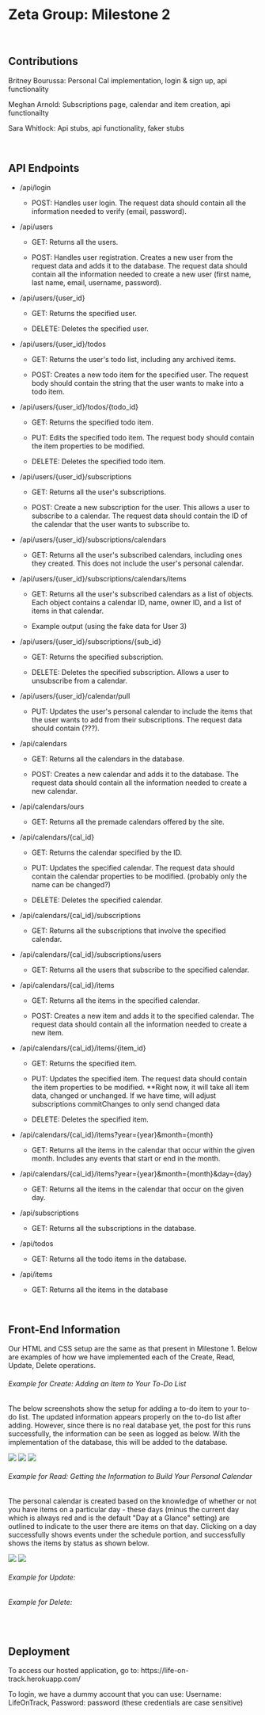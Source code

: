 
<h1>Zeta Group: Milestone 2</h1>
<br>
<h2>Contributions</h2>
<p>Britney Bourussa: Personal Cal implementation, login & sign up, api functionality </p>
<p>Meghan Arnold: Subscriptions page, calendar and item creation, api functionailty</p>
<p>Sara Whitlock: Api stubs, api functionality, faker stubs</p>

<br>

<h2>API Endpoints</h2>

<ul style="margin-top:0;margin-bottom:0;">
    <li>
        <p>/api/login</p>
        <ul>
            <li>
                <p>POST: Handles user login. The request data should contain all the information needed to verify (email, password).</p>
            </li>
        </ul>
    </li>
    <li>
        <p>/api/users</p>
        <ul>
            <li>
                <p>GET: Returns all the users.</p>
            </li>
            <li>
                <p>POST: Handles user registration. Creates a new user from the request data and adds it to the database. The request data should contain all the information needed to create a new user (first name, last name, email, username, password).</p>
            </li>
        </ul>
    </li>
    <li>
        <p>/api/users/{user_id}</p>
        <ul>
            <li>
                <p>GET: Returns the specified user.</p>
            </li>
            <li>
                <p>DELETE: Deletes the specified user.</p>
            </li>
        </ul>
    </li>
    <li>
        <p>/api/users/{user_id}/todos</p>
        <ul>
            <li>
                <p>GET: Returns the user&apos;s todo list, including any archived items.</p>
            </li>
            <li>
                <p>POST: Creates a new todo item for the specified user. The request body should contain the string that the user wants to make into a todo item.</p>
            </li>
        </ul>
    </li>
    <li>
        <p>/api/users/{user_id}/todos/{todo_id}</p>
        <ul>
            <li>
                <p>GET: Returns the specified todo item.</p>
            </li>
            <li>
                <p>PUT: Edits the specified todo item. The request body should contain the item properties to be modified.</p>
            </li>
            <li>
                <p>DELETE: Deletes the specified todo item.</p>
            </li>
        </ul>
    </li>
    <li>
        <p>/api/users/{user_id}/subscriptions</p>
        <ul>
            <li>
                <p>GET: Returns all the user&apos;s subscriptions.</p>
            </li>
            <li>
                <p>POST: Create a new subscription for the user. This allows a user to subscribe to a calendar. The request data should contain the ID of the calendar that the user wants to subscribe to.</p>
            </li>
        </ul>
    </li>
    <li>
        <p>/api/users/{user_id}/subscriptions/calendars</p>
        <ul>
            <li>
                <p>GET: Returns all the user&apos;s subscribed calendars, including ones they created. This does not include the user&apos;s personal calendar.</p>
            </li>
        </ul>
    </li>
    <li>
        <p>/api/users/{user_id}/subscriptions/calendars/items</p>
        <ul>
            <li>
                <p>GET: Returns all the user&apos;s subscribed calendars as a list of objects. Each object contains a calendar ID, name, owner ID, and a list of items in that calendar.</p>
            </li>
            <li>
                <p>Example output&nbsp;(using the fake data for User 3)</p>
            </li>
        </ul>
    </li>
    <li>
        <p>/api/users/{user_id}/subscriptions/{sub_id}</p>
        <ul>
            <li>
                <p>GET: Returns the specified subscription.</p>
            </li>
            <li>
                <p>DELETE: Deletes the specified subscription. Allows a user to unsubscribe from a calendar.</p>
            </li>
        </ul>
    </li>
    <li>
        <p>/api/users/{user_id}/calendar/pull</p>
        <ul>
            <li>
                <p>PUT: Updates the user&apos;s personal calendar to include the items that the user wants to add from their subscriptions. The request data should contain (???).</p>
            </li>
        </ul>
    </li>
    <li>
        <p>/api/calendars</p>
        <ul>
            <li>
                <p>GET: Returns all the calendars in the database.</p>
            </li>
            <li>
                <p>POST: Creates a new calendar and adds it to the database. The request data should contain all the information needed to create a new calendar.</p>
            </li>
        </ul>
    </li>
    <li >
        <p>/api/calendars/ours</p>
        <ul>
            <li>
                <p>GET: Returns all the premade calendars offered by the site.</p>
            </li>
        </ul>
    </li>
    <li>
        <p>/api/calendars/{cal_id}</p>
        <ul>
            <li>
                <p>GET: Returns the calendar specified by the ID.</p>
            </li>
            <li>
                <p>PUT: Updates the specified calendar. The request data should contain the calendar properties to be modified. (probably only the name can be changed?)</p>
            </li>
            <li>
                <p>DELETE: Deletes the specified calendar.</p>
            </li>
        </ul>
    </li>
    <li>
        <p>/api/calendars/{cal_id}/subscriptions</p>
        <ul>
            <li>
                <p>GET: Returns all the subscriptions that involve the specified calendar.</p>
            </li>
        </ul>
    </li>
    <li>
        <p>/api/calendars/{cal_id}/subscriptions/users</p>
        <ul>
            <li>
                <p>GET: Returns all the users that subscribe to the specified calendar.</p>
            </li>
        </ul>
    </li>
    <li>
        <p>/api/calendars/{cal_id}/items</p>
        <ul>
            <li>
                <p>GET: Returns all the items in the specified calendar.</p>
            </li>
            <li>
                <p>POST: Creates a new item and adds it to the specified calendar. The request data should contain all the information needed to create a new item.</p>
            </li>
        </ul>
    </li>
    <li>
        <p>/api/calendars/{cal_id}/items/{item_id}</p>
        <ul>
            <li>
                <p>GET: Returns the specified item.</p>
            </li>
            <li>
                <p>PUT: Updates the specified item. The request data should contain the item properties to be modified.&nbsp;**Right now, it will take all item data, changed or unchanged. If we have time, will adjust subscriptions commitChanges to only send changed data</p>
            </li>
            <li>
                <p>DELETE: Deletes the specified item.</p>
            </li>
        </ul>
    </li>
    <li >
        <p>/api/calendars/{cal_id}/items?year={year}&amp;month={month}</p>
        <ul>
            <li>
                <p>GET: Returns all the items in the calendar that occur within the given month. Includes any events that start or end in the month.</p>
            </li>
        </ul>
    </li>
    <li>
        <p>/api/calendars/{cal_id}/items?year={year}&amp;month={month}&amp;day={day}</p>
        <ul>
            <li>
                <p>GET: Returns all the items in the calendar that occur on the given day.</p>
            </li>
        </ul>
    </li>
    <li>
        <p>/api/subscriptions</p>
        <ul>
            <li>
                <p>GET: Returns all the subscriptions in the database.</p>
            </li>
        </ul>
    </li>
    <li>
        <p>/api/todos</p>
        <ul>
            <li>
                <p>GET: Returns all the todo items in the database.</p>
            </li>
        </ul>
    </li>
    <li >
        <p >/api/items</p>
        <ul>
            <li>
                <p >GET: Returns all the items in the database</p>
            </li>
        </ul>
    </li>
</ul>

<br> 

<h2>Front-End Information</h2>
<p>Our HTML and CSS setup are the same as that present in Milestone 1. Below are examples of how we have implemented each of the Create, Read, Update, Delete operations.
<h6>Example for Create: Adding an Item to Your To-Do List</h6>
<p>The below screenshots show the setup for adding a to-do item to your to-do list. The updated information appears properly on the to-do list after adding. However, since there is no real database yet, the post for this runs successfully, the information can be seen as logged as below. With the implementation of the database, this will be added to the database.</p>
<img src='addtodoitem.JPG'>
<img src='todoitemconsole.JPG'>
<img src='newtodoadded.JPG'>
<h6>Example for Read: Getting the Information to Build Your Personal Calendar</h6>
<p>The personal calendar is created based on the knowledge of whether or not you have items on a particular day - these days (minus the current day which is always red and is the default "Day at a Glance" setting) are outlined to indicate to the user there are items on that day. Clicking on a day successfully shows events under the schedule portion, and successfully shows the items by status as shown below.</p>
<img src='personalcalwithitems.JPG'>
<img src='personalcalshowitems.JPG'>
<h6>Example for Update: </h6>
<h6>Example for Delete: </h6>

<br>

<h2>Deployment</h2>

<p>To access our hosted application, go to: https://life-on-track.herokuapp.com/</p>
<p>To login, we have a dummy account that you can use: Username: LifeOnTrack, Password: password (these credentials are case sensitive)</p>
